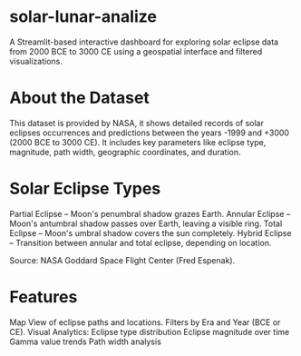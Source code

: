 # solar-lunar-analize
A Streamlit-based interactive dashboard for exploring solar eclipse data from 2000 BCE to 3000 CE using a geospatial interface and filtered visualizations.

# About the Dataset
This dataset is provided by NASA, it shows detailed records of solar eclipses occurrences and predictions between the years -1999 and +3000 (2000 BCE to 3000 CE). It includes key parameters like eclipse type, magnitude, path width, geographic coordinates, and duration.

# Solar Eclipse Types
Partial Eclipse – Moon's penumbral shadow grazes Earth.
Annular Eclipse – Moon's antumbral shadow passes over Earth, leaving a visible ring.
Total Eclipse – Moon's umbral shadow covers the sun completely.
Hybrid Eclipse – Transition between annular and total eclipse, depending on location.

Source: NASA Goddard Space Flight Center (Fred Espenak).

# Features
Map View of eclipse paths and locations.
Filters by Era and Year (BCE or CE).
Visual Analytics:
Eclipse type distribution
Eclipse magnitude over time
Gamma value trends
Path width analysis

